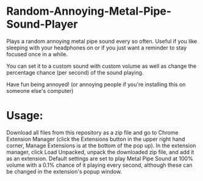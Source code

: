 # Random-Annoying-Metal-Pipe-Sound-Player
Plays a random annoying metal pipe sound every so often. Useful if you like sleeping with your headphones on or if you just want a reminder to stay focused once in a while.

You can set it to a custom sound with custom volume as well as change the percentage chance (per second) of the sound playing.

Have fun being annoyed! (or annoying people if you're installing this on someone else's computer)

# Usage:

Download all files from this repository as a zip file and go to Chrome Extension Manager (click the Extensions button in the upper right hand corner, Manage Extensions is at the bottom of the pop up). 
In the extension manager, click Load Unpacked, unpack the downloaded zip file, and add it as an extension. Default settings are set to play Metal Pipe Sound at 100% volume with a 0.1% chance of it playing every second, although these can be changed in the extension's popup window.
